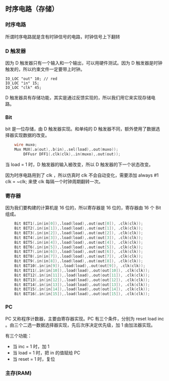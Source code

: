 ## 时序电路（存储）

### 时序电路

所谓时序电路就是含有时钟信号的电路，时钟信号上下翻转

### D 触发器

因为 D 触发器只有一个输入和一个输出，可以用硬件测试。因为 D 触发器是时钟触发的，所以约束文件一定要带上时钟。

```
IO_LOC "out" 10; // red
IO_LOC "in" 15;
IO_LOC "clk" 45;
```

D 触发器具有存储功能，其实是通过反馈实现的，所以我们用它来实现存储电路。

### Bit

bit 是一位存储，由 D 触发器实现。和单纯的 D 触发器不同，额外使用了数据选择器实现数据的改变。

```verilog
    wire muxo;
    Mux MUX(.a(out),.b(in),.sel(load),.out(muxo));
		DFFusr DFF1(.clk(clk),.in(muxo),.out(out));
```

当 load = 1 时，D 触发器的输入被改变，所以 D 触发器的下一个状态改变。

因为时序电路用到了 clk ，所以仿真时 clk 不会自动变化，需要添加 always #1 clk = ~clk; 来使 clk 每隔一个时钟周期翻转一次。

### 寄存器

因为我们要构建的计算机是 16 位的，所以寄存器是 16 位的，寄存器由 16 个 Bit 组成。

```verilog
    Bit BIT1(.in(in[0]),.load(load),.out(out[0]), .clk(clk));
    Bit BIT2(.in(in[1]),.load(load),.out(out[1]), .clk(clk));
    Bit BIT3(.in(in[2]),.load(load),.out(out[2]), .clk(clk));
    Bit BIT4(.in(in[3]),.load(load),.out(out[3]), .clk(clk));
    Bit BIT5(.in(in[4]),.load(load),.out(out[4]), .clk(clk));
    Bit BIT6(.in(in[5]),.load(load),.out(out[5]), .clk(clk));
    Bit BIT7(.in(in[6]),.load(load),.out(out[6]), .clk(clk));
    Bit BIT8(.in(in[7]),.load(load),.out(out[7]), .clk(clk));
    Bit BIT9(.in(in[8]),.load(load),.out(out[8]), .clk(clk));
    Bit BIT10(.in(in[9]),.load(load),.out(out[9]), .clk(clk));
    Bit BIT11(.in(in[10]),.load(load),.out(out[10]), .clk(clk));
    Bit BIT12(.in(in[11]),.load(load),.out(out[11]), .clk(clk));
    Bit BIT13(.in(in[12]),.load(load),.out(out[12]), .clk(clk));
    Bit BIT14(.in(in[13]),.load(load),.out(out[13]), .clk(clk));
    Bit BIT15(.in(in[14]),.load(load),.out(out[14]), .clk(clk));
    Bit BIT16(.in(in[15]),.load(load),.out(out[15]), .clk(clk));
```

### PC

PC 又称程序计数器，主要由寄存器实现。PC 有三个条件，分别为 reset load inc 。由三个二选一数据选择器实现，先后次序决定优先级，加 1 由加法器实现。

有三个功能：

- 当 inc = 1 时，加 1
- 当 load = 1 时，把 in 的值赋给 PC
- 当 reset = 1 时，复位



### 主存(RAM)

